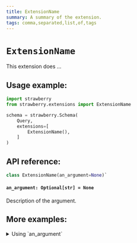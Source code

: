 ```yaml
---
title: ExtensionName
summary: A summary of the extension.
tags: comma,separated,list,of,tags
---
```


# `ExtensionName`

This extension does ...

## Usage example:

```python
import strawberry
from strawberry.extensions import ExtensionName

schema = strawberry.Schema(
    Query,
    extensions=[
        ExtensionName(),
    ]
)
```

## API reference:

```python
class ExtensionName(an_argument=None)`
```

#### `an_argument: Optional[str] = None`

Description of the argument.

## More examples:

<details>
  <summary>Using `an_argument`</summary>

```python
import strawberry
from strawberry.extensions import ExtensionName

schema = strawberry.Schema(
    Query,
    extensions=[
        ExtensionName(an_argument="something"),
    ]
)
```

</details>
